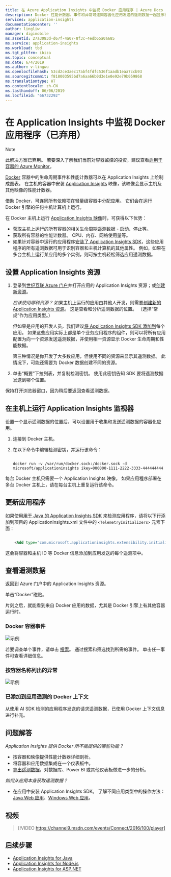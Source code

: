 ```yaml
---
title: 在 Azure Application Insights 中监视 Docker 应用程序 | Azure Docs
description: Docker 性能计数器、事件和异常可连同容器化应用发送的遥测数据一起显示在 Application Insights 中。
services: application-insights
documentationcenter: ''
author: lingliw
manager: digimobile
ms.assetid: 27a3083d-d67f-4a07-8f3c-4edb65a0a685
ms.service: application-insights
ms.workload: tbd
ms.tgt_pltfrm: ibiza
ms.topic: conceptual
ms.date: 6/4/2019
ms.author: v-lingwu
ms.openlocfilehash: 53cd2ce3aec17abf4fdfc536f1aadb1eaa7ccb93
ms.sourcegitcommit: f818003595bd7a6aa66b0d3e1e0e92e79b059868
ms.translationtype: HT
ms.contentlocale: zh-CN
ms.lasthandoff: 06/06/2019
ms.locfileid: "66732292"
---
```

# <a name="monitor-docker-applications-in-application-insights-deprecated"></a>在 Application Insights 中监视 Docker 应用程序（已弃用）

> [!NOTE]
> 此解决方案已弃用。 若要深入了解我们当前对容器监控的投资，建议查看[适用于容器的 Azure Monitor](../../azure-monitor/insights/container-insights-overview.md)。

[Docker](https://www.docker.com/) 容器中的生命周期事件和性能计数器可以在 Application Insights 上绘制成图表。 在主机的容器中安装 [Application Insights](https://hub.docker.com/r/microsoft/applicationinsights/) 映像，该映像会显示主机及其他映像的性能计数器。

借助 Docker，可连同所有依赖项在轻量级容器中分配应用。 它们会在运行 Docker 引擎的任何主机计算机上运行。

在 Docker 主机上运行 [Application Insights 映像](https://hub.docker.com/r/microsoft/applicationinsights/)时，可获得以下优势：

* 获取主机上运行的所有容器的相关生命周期遥测数据 - 启动、停止等。
* 获取所有容器的性能计数器。 CPU、内存、网络使用量等。
* 如果针对容器中运行的应用程序[安装了 Application Insights SDK](../../azure-monitor/app/java-get-started.md)，这些应用程序的所有遥测数据可用于识别容器和主机计算机的其他属性。 例如，如果在多台主机上运行某应用的多个实例，则可按主机轻松筛选应用遥测数据。

## <a name="set-up-your-application-insights-resource"></a>设置 Application Insights 资源

1. 登录到[世纪互联 Azure 门户](https://portal.azure.cn)并打开应用的 Application Insights 资源；或[创建新资源](../../azure-monitor/app/create-new-resource.md )。 
   
    *应该使用哪种资源？* 如果主机上运行的应用由其他人开发，则需要[创建新的 Application Insights 资源](../../azure-monitor/app/create-new-resource.md )。 这是查看和分析遥测数据的位置。 （选择“常规”作为应用类型。）
   
    但如果是应用的开发人员，我们建议[将 Application Insights SDK 添加到](../../azure-monitor/app/java-get-started.md)每个应用。 如果这些应用实际上都是单个业务应用程序的组件，则可以将所有应用配置为向一个资源发送遥测数据，并使用相一资源显示 Docker 生命周期和性能数据。 
   
    第三种情况是你开发了大多数应用，但使用不同的资源来显示其遥测数据。 此情况下，可能还需要为 Docker 数据创建不同的资源。

2. 单击“概要”下拉列表，并复制检测密钥。  使用此密钥告知 SDK 要将遥测数据发送到哪个位置。

保持打开浏览器窗口，因为稍后要返回查看遥测数据。

## <a name="run-the-application-insights-monitor-on-your-host"></a>在主机上运行 Application Insights 监视器

设置一个显示遥测数据的位置后，可以设置用于收集和发送遥测数据的容器化应用。

1. 连接到 Docker 主机。
2. 在以下命令中编辑检测密钥，并运行该命令：
   
   ```
   
   docker run -v /var/run/docker.sock:/docker.sock -d microsoft/applicationinsights ikey=000000-1111-2222-3333-444444444
   ```

每台 Docker 主机只需要一个 Application Insights 映像。 如果应用程序部署在多台 Docker 主机上，请在每台主机上重复运行该命令。

## <a name="update-your-app"></a>更新应用程序
如果使用[用于 Java 的 Application Insights SDK](../../azure-monitor/app/java-get-started.md) 来检测应用程序，请将以下行添加到项目的 ApplicationInsights.xml 文件中的 `<TelemetryInitializers>` 元素下面：

```xml

    <Add type="com.microsoft.applicationinsights.extensibility.initializer.docker.DockerContextInitializer"/> 
```

这会将容器和主机 ID 等 Docker 信息添加到应用发送的每个遥测项中。

## <a name="view-your-telemetry"></a>查看遥测数据
返回到 Azure 门户中的 Application Insights 资源。

单击“Docker”磁贴。

片刻之后，就能看到来自 Docker 应用的数据，尤其是 Docker 引擎上有其他容器运行时。

### <a name="docker-container-events"></a>Docker 容器事件
![示例](./media/docker/13.png)

若要调查单个事件，请单击 [搜索](../../azure-monitor/app/diagnostic-search.md)。 通过搜索和筛选找到所需的事件。 单击任一事件可查看详细信息。

### <a name="exceptions-by-container-name"></a>按容器名称列出的异常
![示例](./media/docker/14.png)

### <a name="docker-context-added-to-app-telemetry"></a>已添加到应用遥测的 Docker 上下文
从使用 AI SDK 检测的应用程序发送的请求遥测数据，已使用 Docker 上下文信息进行补充。

## <a name="q--a"></a>问题解答
*Application Insights 提供 Docker 所不能提供的哪些功能？*

* 按容器和映像提供性能计数器详细剖析。
* 将容器和应用数据集成在一个仪表板中。
* [导出遥测数据](export-telemetry.md)，对数据库、Power BI 或其他仪表板做进一步的分析。

*如何从应用本身获取遥测数据？*

* 在应用中安装 Application Insights SDK。 了解不同应用类型中的操作方法：[Java Web 应用](../../azure-monitor/app/java-get-started.md)、[Windows Web 应用](../../azure-monitor/app/asp-net.md)。

## <a name="video"></a>视频

> [!VIDEO https://channel9.msdn.com/events/Connect/2016/100/player]

## <a name="next-steps"></a>后续步骤

* [Application Insights for Java](../../azure-monitor/app/java-get-started.md)
* [Application Insights for Node.js](../../azure-monitor/app/nodejs.md)
* [Application Insights for ASP.NET](../../azure-monitor/app/asp-net.md)




